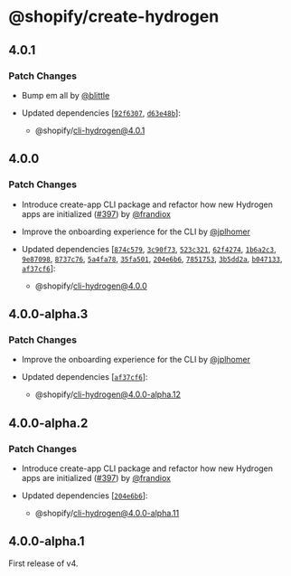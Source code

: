 # @shopify/create-hydrogen

## 4.0.1

### Patch Changes

- Bump em all by [@blittle](https://github.com/blittle)

- Updated dependencies [[`92f6307`](https://github.com/Shopify/hydrogen/commit/92f6307222be34431a730183c08de6c96367bdaf), [`d63e48b`](https://github.com/Shopify/hydrogen/commit/d63e48b9acc363b6df6e957652408074f50cf2fe)]:
  - @shopify/cli-hydrogen@4.0.1

## 4.0.0

### Patch Changes

- Introduce create-app CLI package and refactor how new Hydrogen apps are initialized ([#397](https://github.com/Shopify/h2/pull/397)) by [@frandiox](https://github.com/frandiox)

- Improve the onboarding experience for the CLI by [@jplhomer](https://github.com/jplhomer)

- Updated dependencies [[`874c579`](https://github.com/Shopify/h2/commit/874c579a41de9797a937ca621adf3e39bb02d5bc), [`3c90f73`](https://github.com/Shopify/h2/commit/3c90f73479b5e77a5721899525079f995d19bf68), [`523c321`](https://github.com/Shopify/h2/commit/523c3215ec829611e1e7faa467640ed1b98f7a95), [`62f4274`](https://github.com/Shopify/h2/commit/62f4274f8917b2ef9405096d75755c3e98b5eb45), [`1b6a2c3`](https://github.com/Shopify/h2/commit/1b6a2c3696fc2f8c055327a9d7abe8711e09f4e3), [`9e87098`](https://github.com/Shopify/h2/commit/9e870986e646da3e1f9d8ec978f6b68b8b1529d0), [`8737c76`](https://github.com/Shopify/h2/commit/8737c7631d475cff9ff3eeaddf4e8730c22706bc), [`5a4fa78`](https://github.com/Shopify/h2/commit/5a4fa784218fd459eee56a6ca01bfa1537494f5c), [`35fa501`](https://github.com/Shopify/h2/commit/35fa501b0637c5670ea1c5555dbbedd64fa475e4), [`204e6b6`](https://github.com/Shopify/h2/commit/204e6b683ffb0114a5e30d49cd45b79ff26386f6), [`7851753`](https://github.com/Shopify/h2/commit/7851753a7eb3795f77f7d554cae9b3bcf7e069a3), [`3b5dd2a`](https://github.com/Shopify/h2/commit/3b5dd2a823d2ccaa4af3642a4f5d5dc0083e75bf), [`b047133`](https://github.com/Shopify/h2/commit/b04713302f594ccdb611daebb202a557c52668da), [`af37cf6`](https://github.com/Shopify/h2/commit/af37cf6771d503a424d2b4efc46fb99fc84a1db4)]:
  - @shopify/cli-hydrogen@4.0.0

## 4.0.0-alpha.3

### Patch Changes

- Improve the onboarding experience for the CLI by [@jplhomer](https://github.com/jplhomer)

- Updated dependencies [[`af37cf6`](https://github.com/Shopify/h2/commit/af37cf6771d503a424d2b4efc46fb99fc84a1db4)]:
  - @shopify/cli-hydrogen@4.0.0-alpha.12

## 4.0.0-alpha.2

### Patch Changes

- Introduce create-app CLI package and refactor how new Hydrogen apps are initialized ([#397](https://github.com/Shopify/h2/pull/397)) by [@frandiox](https://github.com/frandiox)

- Updated dependencies [[`204e6b6`](https://github.com/Shopify/h2/commit/204e6b683ffb0114a5e30d49cd45b79ff26386f6)]:
  - @shopify/cli-hydrogen@4.0.0-alpha.11

## 4.0.0-alpha.1

First release of v4.
